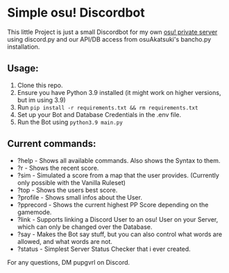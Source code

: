# Simple osu! Discordbot

This little Project is just a small Discordbot for my own [osu! private server](https://miausu.pw) using discord.py and our API/DB access from osuAkatsuki's bancho.py installation.

## Usage:
1. Clone this repo.
2. Ensure you have Python 3.9 installed (it might work on higher versions, but im using 3.9)
3. Run `pip install -r requirements.txt && rm requirements.txt`
4. Set up your Bot and Database Credentials in the .env file.
5. Run the Bot using `python3.9 main.py`

## Current commands:
- ?help - Shows all available commands. Also shows the Syntax to them.
- ?r  - Shows the recent score.
- ?sim - Simulated a score from a map that the user provides. (Currently only possible with the Vanilla Ruleset)
- ?top - Shows the users best score.
- ?profile - Shows small infos about the User.
- ?pprecord - Shows the current highest PP Score depending on the gamemode.
- ?link - Supports linking a Discord User to an osu! User on your Server, which can only be changed over the Database.
- ?say - Makes the Bot say stuff, but you can also control what words are allowed, and what words are not.
- ?status - Simplest Server Status Checker that i ever created.

For any questions, DM pupgvrl on Discord.
